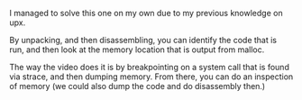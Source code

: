 I managed to solve this one on my own due to my previous knowledge on upx.

By unpacking, and then disassembling, you can identify the code that is run, and then look at the memory location that is output from malloc.

The way the video does it is by breakpointing on a system call that is found via strace, and then dumping memory. From there, you can do an inspection of memory (we could also dump the code and do disassembly then.)